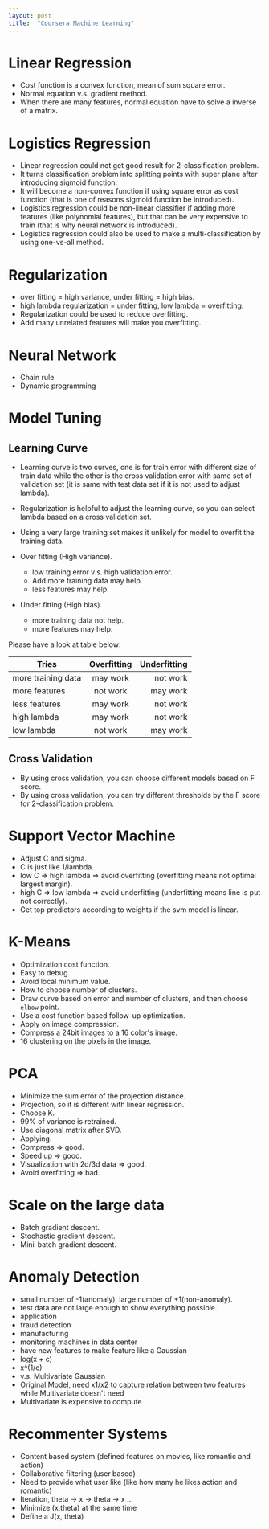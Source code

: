 ```yaml
---
layout: post
title:  "Coursera Machine Learning"
---
```


# Linear Regression
- Cost function is a convex function, mean of sum square error.
- Normal equation v.s. gradient method.
- When there are many features, normal equation have to solve a inverse of a matrix.

# Logistics Regression
- Linear regression could not get good result for 2-classification problem.
- It turns classification problem into splitting points with super plane after introducing sigmoid function.
- It will become a non-convex function if using square error as cost function (that is one of reasons sigmoid function be introduced).
- Logistics regression could be non-linear classifier if adding more features (like polynomial features), but that can be very expensive to train (that is why neural network is introduced).
- Logistics regression could also be used to make a multi-classification by using one-vs-all method.

# Regularization
- over fitting = high variance, under fitting = high bias.
- high lambda regularization = under fitting, low lambda = overfitting.
- Regularization could be used to reduce overfitting.
- Add many unrelated features will make you overfitting.

# Neural Network

- Chain rule
- Dynamic programming

# Model Tuning

## Learning Curve
- Learning curve is two curves, one is for train error with different size of train data while the other is the cross
validation error with same set of validation set (it is same with test data set if it is not used to adjust lambda).

- Regularization is helpful to adjust the learning curve, so you can select lambda based on a cross validation set.

- Using a very large training set makes it unlikely for model to overfit the training data.

- Over fitting (High variance).
  - low training error v.s. high validation error.
  - Add more training data may help.
  - less features may help.

- Under fitting (High bias).
  - more training data not help.
  - more features may help.

Please have a look at table below:

| Tries              | Overfitting | Underfitting |
| ------------------ | :---------: | -----------: |
| more training data | may work    | not work     |
| more features      | not work    | may work     |
| less features      | may work    | not work     |
| high lambda        | may work    | not work     |
| low lambda         | not work    | may work     |

## Cross Validation
- By using cross validation, you can choose different models based on F score.
- By using cross validation, you can try different thresholds by the F score for 2-classification problem.

# Support Vector Machine
- Adjust C and sigma.
 - C is just like 1/lambda.
  - low C => high lambda => avoid overfitting (overfitting means not optimal largest margin).
  - high C => low lambda => avoid underfitting (underfitting means line is put not correctly).
- Get top predictors according to weights if the svm model is linear.

# K-Means
- Optimization cost function.
 - Easy to debug.
 - Avoid local minimum value.
- How to choose number of clusters.
 - Draw curve based on error and number of clusters, and then choose `elbow` point.
 - Use a cost function based follow-up optimization.
- Apply on image compression.
 - Compress a 24bit images to a 16 color's image.
 - 16 clustering on the pixels in the image.

# PCA
- Minimize the sum error of the projection distance.
 - Projection, so it is different with linear regression.
- Choose K.
 - 99% of variance is retrained.
 - Use diagonal matrix after SVD.
- Applying.
 - Compress => good.
 - Speed up => good.
 - Visualization with 2d/3d data => good.
 - Avoid overfitting => bad.

# Scale on the large data
- Batch gradient descent.
- Stochastic gradient descent.
- Mini-batch gradient descent.

# Anomaly Detection
- small number of -1(anomaly), large number of +1(non-anomaly).
- test data are not large enough to show everything possible.
- application
 - fraud detection
 - manufacturing
 - monitoring machines in data center
- have new features to make feature like a Gaussian
 - log(x + c)
 - x^(1/c)
- v.s. Multivariate Gaussian
 - Original Model, need x1/x2 to capture relation between two features while Multivariate doesn't need
 - Multivariate is expensive to compute

# Recommenter Systems
- Content based system (defined features on movies, like romantic and action)
- Collaborative filtering (user based)
 - Need to provide what user like (like how many he likes action and romantic)
 - Iteration, theta -> x -> theta -> x ...
 - Minimize (x,theta) at the same time
  - Define a J(x, theta)
